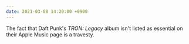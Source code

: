 ```yaml
---
date: 2021-03-08 14:20:00 +0900
---
```


The fact that Daft Punk's _TRON: Legacy_ album isn't listed as essential on their Apple Music page is a travesty.
